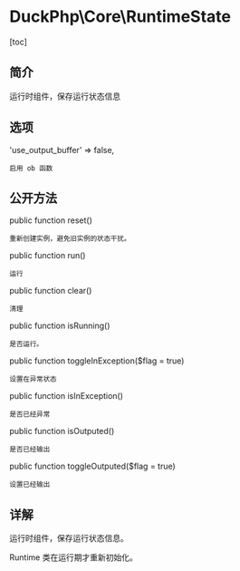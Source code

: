 # DuckPhp\Core\RuntimeState
[toc]

## 简介

运行时组件，保存运行状态信息

## 选项

'use_output_buffer' => false,

    启用 ob 函数

## 公开方法

public function reset()

    重新创建实例，避免旧实例的状态干扰。
public function run()

    运行
public function clear()

    清理
public function isRunning()

    是否运行。
public function toggleInException($flag = true)

    设置在异常状态
public function isInException()
    
    是否已经异常
public function isOutputed()

    是否已经输出
public function toggleOutputed($flag = true)

    设置已经输出
## 详解

运行时组件，保存运行状态信息。

Runtime 类在运行期才重新初始化。

